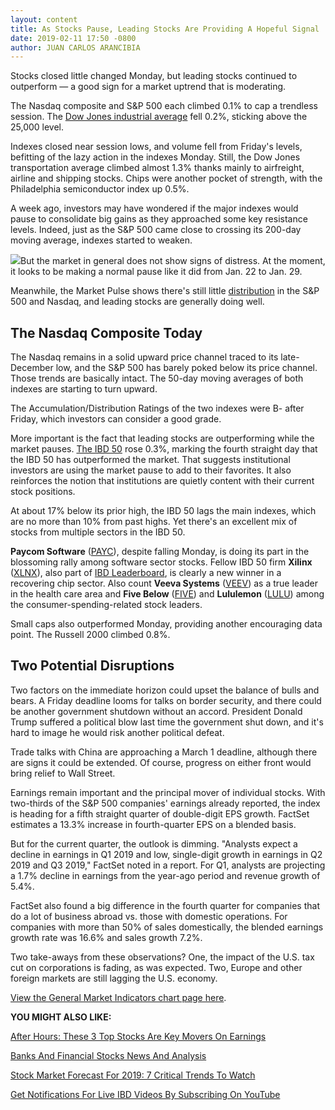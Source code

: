 ```yaml
---
layout: content
title: As Stocks Pause, Leading Stocks Are Providing A Hopeful Signal
date: 2019-02-11 17:50 -0800
author: JUAN CARLOS ARANCIBIA
---
```






Stocks closed little changed Monday, but leading stocks continued to outperform — a good sign for a market uptrend that is moderating.




The Nasdaq composite and S&P 500 each climbed 0.1% to cap a trendless session. The [Dow Jones industrial average](http://www.investors.com/news/dow-jones-industrial-average-and-dow-stocks-news-and-analysis) fell 0.2%, sticking above the 25,000 level.


Indexes closed near session lows, and volume fell from Friday's levels, befitting of the lazy action in the indexes Monday. Still, the Dow Jones transportation average climbed almost 1.3% thanks mainly to airfreight, airline and shipping stocks. Chips were another pocket of strength, with the Philadelphia semiconductor index up 0.5%.


A week ago, investors may have wondered if the major indexes would pause to consolidate big gains as they approached some key resistance levels. Indeed, just as the S&P 500 came close to crossing its 200-day moving average, indexes started to weaken.


![](https://www.investors.com/wp-content/uploads/2019/02/MP_021119-225x300.jpg)But the market in general does not show signs of distress. At the moment, it looks to be making a normal pause like it did from Jan. 22 to Jan. 29.


Meanwhile, the Market Pulse shows there's still little [distribution](https://www.investors.com/how-to-invest/investors-corner/how-do-you-spot-a-major-market-top-easy-look-for-heavy-distribution/) in the S&P 500 and Nasdaq, and leading stocks are generally doing well.


The Nasdaq Composite Today
--------------------------


The Nasdaq remains in a solid upward price channel traced to its late-December low, and the S&P 500 has barely poked below its price channel. Those trends are basically intact. The 50-day moving averages of both indexes are starting to turn upward.


The Accumulation/Distribution Ratings of the two indexes were B- after Friday, which investors can consider a good grade.


More important is the fact that leading stocks are outperforming while the market pauses. [The IBD 50](https://research.investors.com/stock-lists/ibd-50/) rose 0.3%, marking the fourth straight day that the IBD 50 has outperformed the market. That suggests institutional investors are using the market pause to add to their favorites. It also reinforces the notion that institutions are quietly content with their current stock positions.


At about 17% below its prior high, the IBD 50 lags the main indexes, which are no more than 10% from past highs. Yet there's an excellent mix of stocks from multiple sectors in the IBD 50.


**Paycom Software** ([PAYC](https://research.investors.com/quote.aspx?symbol=PAYC)), despite falling Monday, is doing its part in the blossoming rally among software sector stocks. Fellow IBD 50 firm **Xilinx** ([XLNX](https://research.investors.com/quote.aspx?symbol=XLNX)), also part of [IBD Leaderboard](https://leaderboard.investors.com/#/leaders/leadersnearabuypoint), is clearly a new winner in a recovering chip sector. Also count **Veeva Systems** ([VEEV](https://research.investors.com/quote.aspx?symbol=VEEV)) as a true leader in the health care area and **Five Below** ([FIVE](https://research.investors.com/quote.aspx?symbol=FIVE)) and **Lululemon** ([LULU](https://research.investors.com/quote.aspx?symbol=LULU)) among the consumer-spending-related stock leaders.


Small caps also outperformed Monday, providing another encouraging data point. The Russell 2000 climbed 0.8%.


Two Potential Disruptions
-------------------------


Two factors on the immediate horizon could upset the balance of bulls and bears. A Friday deadline looms for talks on border security, and there could be another government shutdown without an accord. President Donald Trump suffered a political blow last time the government shut down, and it's hard to image he would risk another political defeat.


Trade talks with China are approaching a March 1 deadline, although there are signs it could be extended. Of course, progress on either front would bring relief to Wall Street.


Earnings remain important and the principal mover of individual stocks. With two-thirds of the S&P 500 companies' earnings already reported, the index is heading for a fifth straight quarter of double-digit EPS growth. FactSet estimates a 13.3% increase in fourth-quarter EPS on a blended basis.


But for the current quarter, the outlook is dimming. "Analysts expect a decline in earnings in Q1 2019 and low, single-digit growth in earnings in Q2 2019 and Q3 2019," FactSet noted in a report. For Q1, analysts are projecting a 1.7% decline in earnings from the year-ago period and revenue growth of 5.4%.


FactSet also found a big difference in the fourth quarter for companies that do a lot of business abroad vs. those with domestic operations. For companies with more than 50% of sales domestically, the blended earnings growth rate was 16.6% and sales growth 7.2%.


Two take-aways from these observations? One, the impact of the U.S. tax cut on corporations is fading, as was expected. Two, Europe and other foreign markets are still lagging the U.S. economy.


[View the General Market Indicators chart page here](https://www.investors.com/wp-content/uploads/2019/02/IBD1102153200GMI2.pdf).


**YOU MIGHT ALSO LIKE:**


[After Hours: These 3 Top Stocks Are Key Movers On Earnings](https://www.investors.com/market-trend/stock-market-today/dow-jones-futures-top-stocks-current-stock-market-rally-apple-stock/)


[Banks And Financial Stocks News And Analysis](http://www.investors.com/news/banks-and-financial-stocks-news-and-analysis-bofa-wellsfargo-jpmorgan-goldmansach/)


[Stock Market Forecast For 2019: 7 Critical Trends To Watch](https://www.investors.com/news/stock-market-forecast-for-2019/)


[Get Notifications For Live IBD Videos By Subscribing On YouTube](https://www.youtube.com/investorsbusinessdaily)




